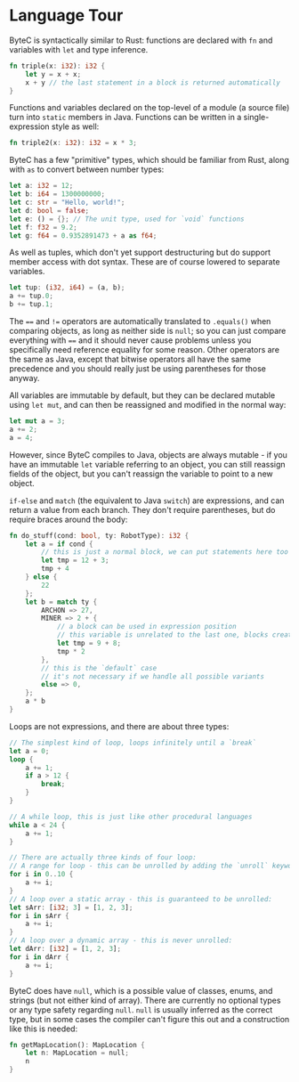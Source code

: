 # Language Tour

ByteC is syntactically similar to Rust: functions are declared with `fn` and variables with `let` and type inference.

```rust
fn triple(x: i32): i32 {
    let y = x + x;
    x + y // the last statement in a block is returned automatically
}
```

Functions and variables declared on the top-level of a module (a source file) turn into `static` members in Java.
Functions can be written in a single-expression style as well:

```rust
fn triple2(x: i32): i32 = x * 3;
```

ByteC has a few "primitive" types, which should be familiar from Rust, along with `as` to convert between number types:
```rust
let a: i32 = 12;
let b: i64 = 1300000000;
let c: str = "Hello, world!";
let d: bool = false;
let e: () = {}; // The unit type, used for `void` functions
let f: f32 = 9.2;
let g: f64 = 0.9352891473 + a as f64;
```

As well as tuples, which don't yet support destructuring but do support member access with dot syntax. These are of course lowered to separate variables.
```rust
let tup: (i32, i64) = (a, b);
a += tup.0;
b += tup.1;
```

The `==` and `!=` operators are automatically translated to `.equals()` when comparing objects, as long as neither side is `null`;
so you can just compare everything with `==` and it should never cause problems unless you specifically need reference equality for some reason.
Other operators are the same as Java, except that bitwise operators all have the same precedence and you should really just be using parentheses for those anyway.

All variables are immutable by default, but they can be declared mutable using `let mut`, and can then be reassigned and modified in the normal way:
```rust
let mut a = 3;
a += 2;
a = 4;
```
However, since ByteC compiles to Java, objects are always mutable - if you have an immutable `let` variable referring to an object, you can still reassign fields of the object, but you can't reassign the variable to point to a new object.

`if-else` and `match` (the equivalent to Java `switch`) are expressions, and can return a value from each branch.
They don't require parentheses, but do require braces around the body:

```rust
fn do_stuff(cond: bool, ty: RobotType): i32 {
    let a = if cond {
        // this is just a normal block, we can put statements here too
        let tmp = 12 + 3;
        tmp + 4
    } else {
        22
    };
    let b = match ty {
        ARCHON => 27,
        MINER => 2 + {
            // a block can be used in expression position
            // this variable is unrelated to the last one, blocks create their own scopes
            let tmp = 9 + 8;
            tmp * 2
        },
        // this is the `default` case
        // it's not necessary if we handle all possible variants
        else => 0,
    };
    a * b
}
```

Loops are not expressions, and there are about three types:

```rust
// The simplest kind of loop, loops infinitely until a `break`
let a = 0;
loop {
    a += 1;
    if a > 12 {
        break;
    }
}

// A while loop, this is just like other procedural languages
while a < 24 {
    a += 1;
}

// There are actually three kinds of four loop:
// A range for loop - this can be unrolled by adding the `unroll` keyword before the start of the range:
for i in 0..10 {
    a += i;
}
// A loop over a static array - this is guaranteed to be unrolled:
let sArr: [i32; 3] = [1, 2, 3];
for i in sArr {
    a += i;
}
// A loop over a dynamic array - this is never unrolled:
let dArr: [i32] = [1, 2, 3];
for i in dArr {
    a += i;
}
```

ByteC does have `null`, which is a possible value of classes, enums, and strings (but not either kind of array).
There are currently no optional types or any type safety regarding `null`.
`null` is usually inferred as the correct type, but in some cases the compiler can't figure this out and a construction like this is needed:
```rust
fn getMapLocation(): MapLocation {
    let n: MapLocation = null;
    n
}
```
